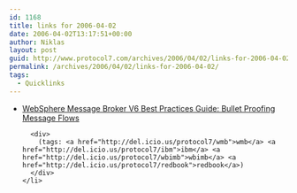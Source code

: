 ```yaml
---
id: 1168
title: links for 2006-04-02
date: 2006-04-02T13:17:51+00:00
author: Niklas
layout: post
guid: http://www.protocol7.com/archives/2006/04/02/links-for-2006-04-02/
permalink: /archives/2006/04/02/links-for-2006-04-02/
tags:
  - Quicklinks
---
```

<div class='microid-e257a6ebf0a0e32f42b303f788318a433d253256'>
  <ul>
    <li>
      <div>
        <a href="http://www.redbooks.ibm.com/redpieces/abstracts/redp4043.html?Open">WebSphere Message Broker V6 Best Practices Guide: Bullet Proofing Message Flows</a>
      </div>
      
      <div>
        (tags: <a href="http://del.icio.us/protocol7/wmb">wmb</a> <a href="http://del.icio.us/protocol7/ibm">ibm</a> <a href="http://del.icio.us/protocol7/wbimb">wbimb</a> <a href="http://del.icio.us/protocol7/redbook">redbook</a>)
      </div>
    </li>
  </ul>
</div>